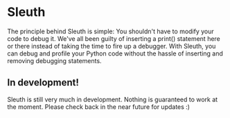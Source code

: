 # Sleuth

The principle behind Sleuth is simple: You shouldn't have to modify your code to
debug it. We've all been guilty of inserting a print() statement here or there
instead of taking the time to fire up a debugger. With Sleuth, you can debug and
profile your Python code without the hassle of inserting and removing debugging
statements.

## In development!

Sleuth is still very much in development. Nothing is guaranteed to work at the
moment. Please check back in the near future for updates :)
